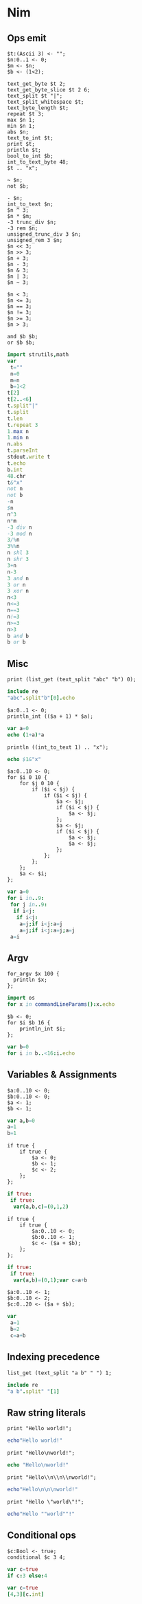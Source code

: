 # Nim

## Ops emit

```polygolf
$t:(Ascii 3) <- "";
$n:0..1 <- 0;
$m <- $n;
$b <- (1<2);

text_get_byte $t 2;
text_get_byte_slice $t 2 6;
text_split $t "|";
text_split_whitespace $t;
text_byte_length $t;
repeat $t 3;
max $n 1;
min $n 1;
abs $n;
text_to_int $t;
print $t;
println $t;
bool_to_int $b;
int_to_text_byte 48;
$t .. "x";

~ $n;
not $b;

- $n;
int_to_text $n;
$n ^ 3;
$n * $m;
-3 trunc_div $n;
-3 rem $n;
unsigned_trunc_div 3 $n;
unsigned_rem 3 $n;
$n << 3;
$n >> 3;
$n + 3;
$n - 3;
$n & 3;
$n | 3;
$n ~ 3;

$n < 3;
$n <= 3;
$n == 3;
$n != 3;
$n >= 3;
$n > 3;

and $b $b;
or $b $b;
```

```nim nogolf
import strutils,math
var
 t=""
 n=0
 m=n
 b=1<2
t[2]
t[2..<6]
t.split"|"
t.split
t.len
t.repeat 3
1.max n
1.min n
n.abs
t.parseInt
stdout.write t
t.echo
b.int
48.chr
t&"x"
not n
not b
-n
$n
n^3
n*m
-3 div n
-3 mod n
3/%n
3%%n
n shl 3
n shr 3
3+n
n-3
3 and n
3 or n
3 xor n
n<3
n<=3
n==3
n!=3
n>=3
n>3
b and b
b or b
```

## Misc

```polygolf
print (list_get (text_split "abc" "b") 0);
```

```nim
include re
"abc".split"b"[0].echo
```

```polygolf
$a:0..1 <- 0;
println_int (($a + 1) * $a);
```

```nim nogolf
var a=0
echo (1+a)*a
```

```polygolf
println ((int_to_text 1) .. "x");
```

```nim nogolf
echo $1&"x"
```

```polygolf
$a:0..10 <- 0;
for $i 0 10 {
    for $j 0 10 {
        if ($i < $j) {
            if ($i < $j) {
                $a <- $j;
                if ($i < $j) {
                    $a <- $j;
                };
                $a <- $j;
                if ($i < $j) {
                    $a <- $j;
                    $a <- $j;
                };
            };
        };
    };
    $a <- $i;
};
```

```nim
var a=0
for i in..9:
 for j in..9:
  if i<j:
   if i<j:
    a=j;if i<j:a=j
    a=j;if i<j:a=j;a=j
 a=i
```

## Argv

```polygolf
for_argv $x 100 {
  println $x;
};
```

```nim
import os
for x in commandLineParams():x.echo
```

```polygolf
$b <- 0;
for $i $b 16 {
    println_int $i;
};
```

```nim nogolf
var b=0
for i in b..<16:i.echo
```

## Variables & Assignments

```polygolf
$a:0..10 <- 0;
$b:0..10 <- 0;
$a <- 1;
$b <- 1;
```

```nim nogolf
var a,b=0
a=1
b=1
```

```polygolf
if true {
    if true {
        $a <- 0;
        $b <- 1;
        $c <- 2;
    };
};
```

```nim nogolf
if true:
 if true:
  var(a,b,c)=(0,1,2)
```

```polygolf
if true {
    if true {
        $a:0..10 <- 0;
        $b:0..10 <- 1;
        $c <- ($a + $b);
    };
};
```

```nim nogolf
if true:
 if true:
  var(a,b)=(0,1);var c=a+b
```

```polygolf
$a:0..10 <- 1;
$b:0..10 <- 2;
$c:0..20 <- ($a + $b);
```

```nim nogolf
var
 a=1
 b=2
 c=a+b
```

## Indexing precedence

```polygolf
list_get (text_split "a b" " ") 1;
```

```nim nogolf
include re
"a b".split" "[1]
```

## Raw string literals

```polygolf
print "Hello world!";
```

```nim
echo"Hello world!"
```

```polygolf
print "Hello\nworld!";
```

```nim
echo "Hello\nworld!"
```

```polygolf
print "Hello\\n\\n\\nworld!";
```

```nim
echo"Hello\n\n\nworld!"
```

```polygolf
print "Hello \"world\"!";
```

```nim
echo"Hello ""world""!"
```

## Conditional ops

```polygolf
$c:Bool <- true;
conditional $c 3 4;
```

```nim nogolf
var c=true
if c:3 else:4
```

```nim
var c=true
[4,3][c.int]
```
